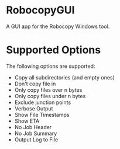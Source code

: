 # RobocopyGUI
A GUI app for the Robocopy Windows tool.

# Supported Options
The following options are supported:
- Copy all subdirectories (and empty ones)
- Don't copy file in
- Only copy files over n bytes
- Only copy files under n bytes
- Exclude junction points
- Verbose Output
- Show File Timestamps
- Show ETA
- No Job Header
- No Job Summary
- Output Log to File
